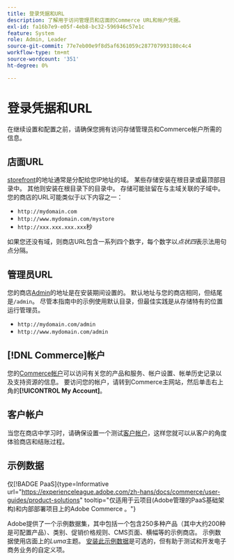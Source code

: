 ```yaml
---
title: 登录凭据和URL
description: 了解用于访问管理员和店面的Commerce URL和帐户凭据。
exl-id: fa16b7e9-e05f-4eb8-bc32-596946c57e1c
feature: System
role: Admin, Leader
source-git-commit: 77e7eb00e9f8d5af6361059c287707993180c4c4
workflow-type: tm+mt
source-wordcount: '351'
ht-degree: 0%

---
```


# 登录凭据和URL

在继续设置和配置之前，请确保您拥有访问存储管理员和Commerce帐户所需的信息。

## 店面URL

[storefront](storefront.md)的地址通常是分配给您IP地址的域。 某些存储安装在根目录或最顶部目录中。 其他则安装在根目录下的目录中。 存储可能驻留在与主域关联的子域中。 您的商店的URL可能类似于以下内容之一：

- `http://mydomain.com`
- `http://www.mydomain.com/mystore`
- `http://xxx.xxx.xxx.xxx`秒

如果您还没有域，则商店URL包含一系列四个数字，每个数字以&#x200B;_点状四_&#x200B;表示法用句点分隔。

## 管理员URL

您的商店[Admin](admin.md)的地址是在安装期间设置的。 默认地址与您的商店相同，但结尾是`/admin`。 尽管本指南中的示例使用默认目录，但最佳实践是从存储特有的位置运行管理员。

- `http://mydomain.com/admin`
- `http://www.mydomain.com/admin`

## [!DNL Commerce]帐户

您的[Commerce帐户](commerce-account-create.md)可以访问有关您的产品和服务、帐户设置、帐单历史记录以及支持资源的信息。 要访问您的帐户，请转到Commerce主网站，然后单击右上角的&#x200B;**[!UICONTROL My Account]**。

## 客户帐户

当您在商店中学习时，请确保设置一个测试[客户帐户](../customers/account-dashboard.md)，这样您就可以从客户的角度体验商店和结账过程。

## 示例数据

仅[!BADGE PaaS]{type=Informative url="https://experienceleague.adobe.com/zh-hans/docs/commerce/user-guides/product-solutions" tooltip="仅适用于云项目(Adobe管理的PaaS基础架构)和内部部署项目上的Adobe Commerce 。"}

Adobe提供了一个示例数据集，其中包括一个包含250多种产品（其中大约200种是可配置产品）、类别、促销价格规则、CMS页面、横幅等的示例商店。 示例数据使用店面上的&#x200B;_Luma_&#x200B;主题。 [安装此示例数据](https://experienceleague.adobe.com/docs/commerce-operations/installation-guide/next-steps/sample-data/overview.html?lang=zh-Hans)是可选的，但有助于测试和开发电子商务业务的自定义项。
